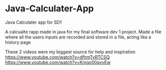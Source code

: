 # Java-Calculater-App
Java Calculater app for SD1

A calcualte rapp made in java for my final software dev 1 project.
Made a file where all the users inputs are recorded and stored in a file, acting like a history page


These 2 videos were my biggest source for help and inspiration
https://www.youtube.com/watch?v=dfhmTyRTCSQ
https://www.youtube.com/watch?v=Kmgo00avvEw
